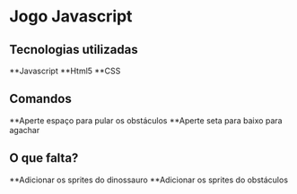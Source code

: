 # Jogo Javascript

## Tecnologias utilizadas
**Javascript
**Html5
**CSS

## Comandos
**Aperte espaço para pular os obstáculos
**Aperte seta para baixo para agachar

## O que falta?
**Adicionar os sprites do dinossauro
**Adicionar os sprites do obstáculos